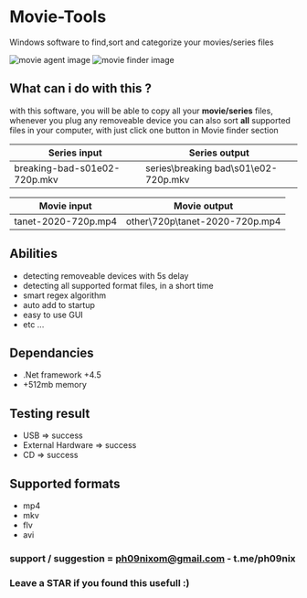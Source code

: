 # Movie-Tools
Windows software to find,sort and categorize your movies/series files

![movie agent image](https://imgur.com/qOKpwxE)
![movie finder image](https://imgur.com/xaALwcL)

## What can i do with this ? 
with this software, you will be able to copy all your **movie/series** files, 
whenever you plug any removeable device
you can also sort **all** supported files in your computer, with just click one button in Movie finder section

Series input | Series output
------------ | ------------
breaking-bad-s01e02-720p.mkv | series\breaking bad\s01\e02-720p.mkv

Movie input | Movie output
------------ | ------------
tanet-2020-720p.mp4 | other\720p\tanet-2020-720p.mp4

## Abilities
- detecting removeable devices with 5s delay
- detecting all supported format files, in a short time
- smart regex algorithm
- auto add to startup 
- easy to use GUI
- etc ...

## Dependancies
- .Net framework +4.5
- +512mb memory

## Testing result
- USB => success
- External Hardware => success
- CD => success

## Supported formats
- mp4
- mkv
- flv
- avi

### support / suggestion = ph09nixom@gmail.com - t.me/ph09nix
### Leave a STAR if you found this usefull :)